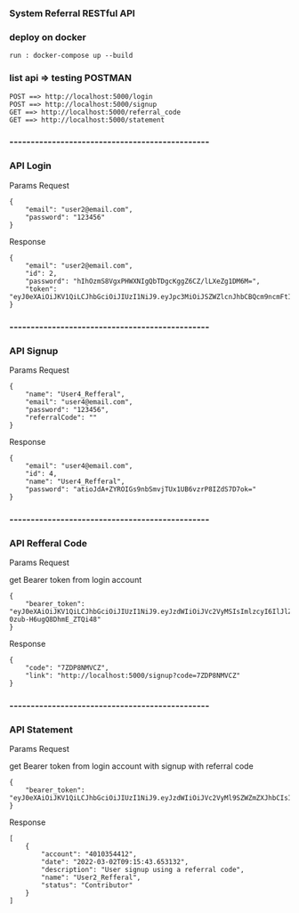 ### System Referral RESTful API

### deploy on docker

    run : docker-compose up --build

### list api => testing POSTMAN

    POST ==> http://localhost:5000/login
    POST ==> http://localhost:5000/signup
    GET ==> http://localhost:5000/referral_code
    GET ==> http://localhost:5000/statement

<!-- -->
### -----------------------------------------------

### API Login
Params Request
```
{
    "email": "user2@email.com",
    "password": "123456"
}
```
Response
```
{
    "email": "user2@email.com",
    "id": 2,
    "password": "hIhOzmS8VgxPHWXNIgQbTDgcKggZ6CZ/lLXeZg1DM6M=",
    "token": "eyJ0eXAiOiJKV1QiLCJhbGciOiJIUzI1NiJ9.eyJpc3MiOiJSZWZlcnJhbCBQcm9ncmFtIEFQSSIsImFjY251bSI6IjQwMTAzNTQ0MTIiLCJpYXQiOjE2NDYyMTM0ODQuMCwiZXhwIjoxNjQ2MjI0Mjg0LjAsInN1YiI6IlVzZXIyX1JlZmZlcmFsIn0.p48apLyDdbJrvne21s5iMg8jYdpHa3ZgntLmDyfmfyY"
}
```

### -----------------------------------------------

### API Signup
Params Request
```
{
    "name": "User4_Refferal",
    "email": "user4@email.com",
    "password": "123456",
    "referralCode": ""
}
```
Response
```
{
    "email": "user4@email.com",
    "id": 4,
    "name": "User4_Refferal",
    "password": "atioJdA+ZYROIGs9nbSmvjTUx1UB6vzrP8IZdS7D7ok="
}
```

### -----------------------------------------------

### API Refferal Code

Params Request

get Bearer token from login account
```
{
    "bearer_token": "eyJ0eXAiOiJKV1QiLCJhbGciOiJIUzI1NiJ9.eyJzdWIiOiJVc2VyMSIsImlzcyI6IlJlZmVycmFsIFByb2dyYW0gQVBJIiwiZXhwIjoxNjQ2MjIzNDIzLjAsImFjY251bSI6IjQwNzU4Mjc2MjgiLCJpYXQiOjE2NDYyMTI2MjMuMH0gX_0qAuYLncii9gR1QVA-0zub-H6ugQ8DhmE_ZTQi48"
}
```
Response
```
{
    "code": "7ZDP8NMVCZ",
    "link": "http://localhost:5000/signup?code=7ZDP8NMVCZ"
}
```

### -----------------------------------------------

### API Statement

Params Request

get Bearer token from login account with signup with referral code
```
{
    "bearer_token": "eyJ0eXAiOiJKV1QiLCJhbGciOiJIUzI1NiJ9.eyJzdWIiOiJVc2VyMl9SZWZmZXJhbCIsImlzcyI6IlJlZmVycmFsIFByb2dyYW0gQVBJIiwiZXhwIjoxNjQ2MjIzNDY0LjAsImFjY251bSI6IjQwMTAzNTQ0MTIiLCJpYXQiOjE2NDYyMTI2NjQuMH0.mqWAoJ116gQG1MpO0BMdoRwdTXbdynm_Jn8Tn4tdvV0"
}
```
Response
```
[
    {
        "account": "4010354412",
        "date": "2022-03-02T09:15:43.653132",
        "description": "User signup using a referral code",
        "name": "User2_Refferal",
        "status": "Contributor"
    }
]
```